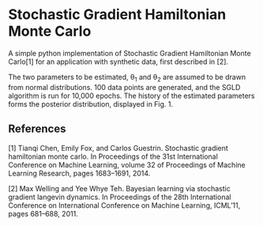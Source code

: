 # Stochastic Gradient Hamiltonian Monte Carlo

A simple python implementation of Stochastic Gradient Hamiltonian Monte Carlo[1] for an application with synthetic data, first described in [2]. 

The two parameters to be estimated, &theta;<sub>1</sub> and &theta;<sub>2</sub> are assumed to be drawn from normal distributions. 100 data points are generated, and the SGLD algorithm is run for 10,000 epochs. The history of the estimated parameters forms the posterior distribution, displayed in Fig. 1.


## References
[1] Tianqi Chen, Emily Fox, and Carlos Guestrin. Stochastic gradient hamiltonian monte carlo. In Proceedings of the 31st International Conference on Machine Learning, volume 32 of Proceedings of Machine Learning Research, pages 1683–1691, 2014.

[2] Max Welling and Yee Whye Teh. Bayesian learning via stochastic gradient langevin dynamics. In Proceedings of the 28th International Conference on International Conference on Machine Learning, ICML’11, pages 681–688, 2011.
